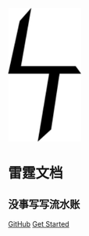 <img src="Logo.svg" alt="logo" width="150"/><br>

# **雷霆文档**

<h2>没事写写流水账</h2>

[GitHub](https://github.com/ZhouTaiYu2008/zhoutaiyu2008.github.io)
[Get Started](?id=项目介绍)

